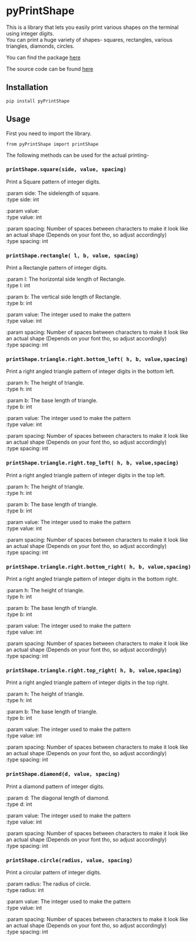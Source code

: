 # pyPrintShape
This is a library that lets you easily print various shapes on the terminal using integer digits.\
You can print a huge variety of shapes- squares, rectangles, various triangles, diamonds, circles.

You can find the package [here]()

The source code can be found [here](https://github.com/code-IM-perfect/pyPrintShapes)

## Installation
```
pip install pyPrintShape
```

## Usage
First you need to import the library.
```
from pyPrintShape import printShape
```

The following methods can be used for the actual printing-

### `printShape.square(side, value, spacing)`
Print a Square pattern of integer digits.

:param side: The sidelength of square.\
:type side: int

:param value:\
:type value: int

:param spacing: Number of spaces between characters to make it look like an actual shape (Depends on your font tho, so adjust accordingly) \
:type  spacing: int

### `printShape.rectangle( l, b, value, spacing)`
Print a Rectangle pattern of integer digits.

:param l: The horizontal side length of Rectangle.\
:type l: int

:param b: The vertical side length of Rectangle.\
:type b: int

:param value: The integer used to make the pattern\
:type value: int

:param spacing: Number of spaces between characters to make it look like an actual shape (Depends on your font tho, so adjust accordingly) \
:type  spacing: int

### `printShape.triangle.right.bottom_left( h, b, value,spacing)`
Print a right angled triangle pattern of integer digits in the bottom left.

:param h: The height of triangle.\
:type h: int

:param b: The base length of triangle.\
:type b: int

:param value: The integer used to make the pattern\
:type value: int

:param spacing: Number of spaces between characters to make it look like an actual shape (Depends on your font tho, so adjust accordingly) \
:type  spacing: int


### `printShape.triangle.right.top_left( h, b, value,spacing)`
Print a right angled triangle pattern of integer digits in the top left.

:param h: The height of triangle.\
:type h: int

:param b: The base length of triangle.\
:type b: int

:param value: The integer used to make the pattern\
:type value: int

:param spacing: Number of spaces between characters to make it look like an actual shape (Depends on your font tho, so adjust accordingly) \
:type  spacing: int


### `printShape.triangle.right.bottom_right( h, b, value,spacing)`
Print a right angled triangle pattern of integer digits in the bottom right.

:param h: The height of triangle.\
:type h: int

:param b: The base length of triangle.\
:type b: int

:param value: The integer used to make the pattern\
:type value: int

:param spacing: Number of spaces between characters to make it look like an actual shape (Depends on your font tho, so adjust accordingly) \
:type  spacing: int


### `printShape.triangle.right.top_right( h, b, value,spacing)`
Print a right angled triangle pattern of integer digits in the top right.

:param h: The height of triangle.\
:type h: int

:param b: The base length of triangle.\
:type b: int

:param value: The integer used to make the pattern\
:type value: int

:param spacing: Number of spaces between characters to make it look like an actual shape (Depends on your font tho, so adjust accordingly) \
:type  spacing: int


### `printShape.diamond(d, value, spacing)`
Print a diamond pattern of integer digits.

:param d: The diagonal length of diamond.\
:type d: int

:param value: The integer used to make the pattern\
:type value: int

:param spacing: Number of spaces between characters to make it look like an actual shape (Depends on your font tho, so adjust accordingly) \
:type  spacing: int

### `printShape.circle(radius, value, spacing)`
Print a circular pattern of integer digits.

:param radius: The radius of circle.\
:type radius: int

:param value: The integer used to make the pattern\
:type value: int

:param spacing: Number of spaces between characters to make it look like an actual shape (Depends on your font tho, so adjust accordingly) \
:type  spacing: int

